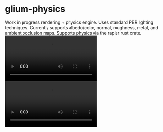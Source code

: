 # glium-physics
Work in progress rendering + physics engine. Uses standard PBR lighting techniques. Currently supports albedo/color, normal, roughness, metal, and ambient occlusion maps. Supports physics via the rapier rust crate.
![glium-physics showcase](https://user-images.githubusercontent.com/25313161/112499343-c0bcb680-8d5d-11eb-9b58-bc5d892e5039.mov)
![glium-physics showcase](https://user-images.githubusercontent.com/25313161/112499662-142f0480-8d5e-11eb-8cf2-bab2c18701f0.mov)
